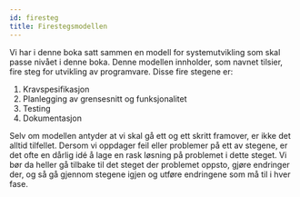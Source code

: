 ```yaml
---
id: firesteg
title: Firestegsmodellen
---
```


Vi har i denne boka satt sammen en modell for systemutvikling som skal
passe nivået i denne boka. Denne modellen innholder, som navnet tilsier,
fire steg for utvikling av programvare.
Disse fire stegene er:

1. Kravspesifikasjon
1. Planlegging av grensesnitt og funksjonalitet
1. Testing
1. Dokumentasjon

Selv om modellen antyder at vi skal gå ett og ett skritt framover, er ikke
det alltid tilfellet. Dersom vi oppdager feil eller problemer på ett av
stegene, er det ofte en dårlig idé å lage en rask løsning på problemet i
dette steget. Vi bør da heller gå tilbake til det steget der problemet
oppsto, gjøre endringer der, og så gå gjennom stegene igjen og utføre
endringene som må til i hver fase.